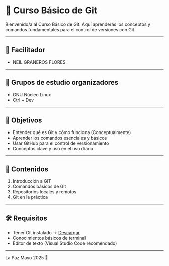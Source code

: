 # 📘 Curso Básico de Git

Bienvenido/a al Curso Básico de Git. Aquí aprenderás los conceptos y comandos fundamentales para el control de versiones con Git.

---
## 👥 Facilitador

- NEIL GRANEROS FLORES

---

## 🔰 Grupos de estudio organizadores

- GNU Núcleo Linux
- Ctrl + Dev
---

## 🎯 Objetivos

- Entender qué es Git y cómo funciona (Conceptualmente)
- Aprender los comandos esenciales y básicos
- Usar GitHub para el control de versionamiento
- Conceptos clave y uso en el uso diario

---

## 🧱 Contenidos

1. Introducción a GIT
2. Comandos básicos de Git
3. Repositorios locales y remotos
4. Git en la práctica

---

## 🛠️ Requisitos

- Tener Git instalado → [Descargar](https://git-scm.com/downloads)
- Conocimientos básicos de terminal
- Editor de texto (Visual Studio Code recomendado)


---

La Paz Mayo 2025 🚀
